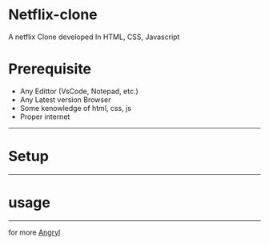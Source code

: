 # Netflix-clone
 A netflix Clone developed In HTML, CSS, Javascript

# Prerequisite
- Any Edittor (VsCode, Notepad, etc.)
- Any Latest version Browser
- Some kenowledge of html, css, js
- Proper internet
***

# Setup

***
# usage

***
for more [Angryl](https://github.com/Angryl)
